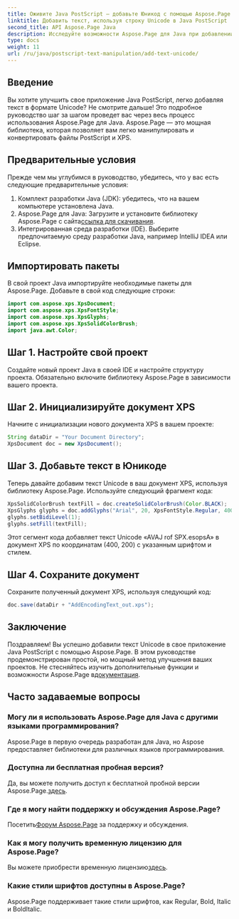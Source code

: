 ```yaml
---
title: Оживите Java PostScript — добавьте Юникод с помощью Aspose.Page
linktitle: Добавить текст, используя строку Unicode в Java PostScript
second_title: API Aspose.Page Java
description: Исследуйте возможности Aspose.Page для Java при добавлении текста Unicode в ваши проекты PostScript. Следуйте нашему пошаговому руководству для бесшовной интеграции. Скачать сейчас!
type: docs
weight: 11
url: /ru/java/postscript-text-manipulation/add-text-unicode/
---
```

## Введение
Вы хотите улучшить свое приложение Java PostScript, легко добавляя текст в формате Unicode? Не смотрите дальше! Это подробное руководство шаг за шагом проведет вас через весь процесс использования Aspose.Page для Java. Aspose.Page — это мощная библиотека, которая позволяет вам легко манипулировать и конвертировать файлы PostScript и XPS.
## Предварительные условия
Прежде чем мы углубимся в руководство, убедитесь, что у вас есть следующие предварительные условия:
1. Комплект разработки Java (JDK): убедитесь, что на вашем компьютере установлена Java.
2.  Aspose.Page для Java: Загрузите и установите библиотеку Aspose.Page с сайта[ссылка для скачивания](https://releases.aspose.com/page/java/).
3. Интегрированная среда разработки (IDE). Выберите предпочитаемую среду разработки Java, например IntelliJ IDEA или Eclipse.
## Импортировать пакеты
В свой проект Java импортируйте необходимые пакеты для Aspose.Page. Добавьте в свой код следующие строки:
```java
import com.aspose.xps.XpsDocument;
import com.aspose.xps.XpsFontStyle;
import com.aspose.xps.XpsGlyphs;
import com.aspose.xps.XpsSolidColorBrush;
import java.awt.Color;
```
## Шаг 1. Настройте свой проект
Создайте новый проект Java в своей IDE и настройте структуру проекта. Обязательно включите библиотеку Aspose.Page в зависимости вашего проекта.
## Шаг 2. Инициализируйте документ XPS
Начните с инициализации нового документа XPS в вашем проекте:
```java
String dataDir = "Your Document Directory";
XpsDocument doc = new XpsDocument();
```
## Шаг 3. Добавьте текст в Юникоде
Теперь давайте добавим текст Unicode в ваш документ XPS, используя библиотеку Aspose.Page. Используйте следующий фрагмент кода:
```java
XpsSolidColorBrush textFill = doc.createSolidColorBrush(Color.BLACK);
XpsGlyphs glyphs = doc.addGlyphs("Arial", 20, XpsFontStyle.Regular, 400f, 200f, "AVAJ rof SPX.esopsA");
glyphs.setBidiLevel(1);
glyphs.setFill(textFill);
```
Этот сегмент кода добавляет текст Unicode «AVAJ rof SPX.esopsA» в документ XPS по координатам (400, 200) с указанным шрифтом и стилем.
## Шаг 4. Сохраните документ
Сохраните полученный документ XPS, используя следующий код:
```java
doc.save(dataDir + "AddEncodingText_out.xps");
```
## Заключение
Поздравляем! Вы успешно добавили текст Unicode в свое приложение Java PostScript с помощью Aspose.Page. В этом руководстве продемонстрирован простой, но мощный метод улучшения ваших проектов.
 Не стесняйтесь изучить дополнительные функции и возможности Aspose.Page в[документация](https://reference.aspose.com/page/java/).
## Часто задаваемые вопросы
### Могу ли я использовать Aspose.Page для Java с другими языками программирования?
Aspose.Page в первую очередь разработан для Java, но Aspose предоставляет библиотеки для различных языков программирования.
### Доступна ли бесплатная пробная версия?
 Да, вы можете получить доступ к бесплатной пробной версии Aspose.Page.[здесь](https://releases.aspose.com/).
### Где я могу найти поддержку и обсуждения Aspose.Page?
 Посетить[Форум Aspose.Page](https://forum.aspose.com/c/page/39) за поддержку и обсуждения.
### Как я могу получить временную лицензию для Aspose.Page?
 Вы можете приобрести временную лицензию[здесь](https://purchase.aspose.com/temporary-license/).
### Какие стили шрифтов доступны в Aspose.Page?
Aspose.Page поддерживает такие стили шрифтов, как Regular, Bold, Italic и BoldItalic.